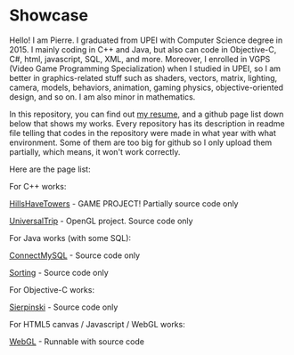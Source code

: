 # Showcase

Hello! I am Pierre. I graduated from UPEI with Computer Science degree in 2015. I mainly coding in C++ and Java, but also can code in Objective-C, C#, html, javascript, SQL, XML, and more. Moreover, I enrolled in VGPS (Video Game Programming Specialization) when I studied in UPEI, so I am better in graphics-related stuff such as shaders, vectors, matrix, lighting, camera, models, behaviors, animation, gaming physics, objective-oriented design, and so on. I am also minor in mathematics.

In this repository, you can find out [my resume](PierreChen_Resume.pdf), and a github page list down below that shows my works. Every repository has its description in readme file telling that codes in the repository were made in what year with what environment. Some of them are too big for github so I only upload them partially, which means, it won't work correctly.

Here are the page list:


For C++ works:
    
    
[HillsHaveTowers](https://pierrecwchen.github.io/HillsHaveTowers/) - GAME PROJECT! Partially source code only

[UniversalTrip](https://pierrecwchen.github.io/UniversalTrip/) - OpenGL project. Source code only


For Java works (with some SQL):

[ConnectMySQL](https://pierrecwchen.github.io/ConnectMySQL/) - Source code only

[Sorting](https://pierrecwchen.github.io/Sorting/) - Source code only
        
        
For Objective-C works:

[Sierpinski](https://pierrecwchen.github.io/Sierpinski/) - Source code only


For HTML5 canvas / Javascript / WebGL works:

[WebGL](https://pierrecwchen.github.io/WebGL/) - Runnable with source code

